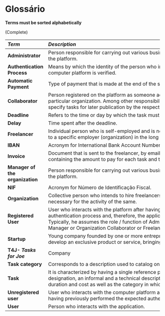# Glossário

**Terms must be sorted alphabetically**

(Complete)


| **_Term_**                   	| **_Description_**                                           |                                       
|:------------------------|:----------------------------------------------------------------|
| **Administrator** | Person responsible for carrying out various business support activities on the platform. |
| **Authentication Process** | Means by which the identity of the person who intends / is using the computer platform is verified. |
| **Automatic Payment**| Type of payment that is made at the end of the scheduled date.
| **Collaborator** | Person registered on the platform as someone acting on behalf of a particular organization. Among other responsibilities, it is up to you to specify tasks for later publication by the respective organization. |
| **Deadline** | Refers to the time or day by which the task must be done. |
| **Delay** | Time spent after the deadline. |
| **Freelancer** | Individual person who is self-employed and is not necessarily committed to a specific employer (organization) in the long term. |
| **IBAN** | Acronym for International Bank Account Number. |
| **Invoice** | Document that is sent to the freelancer, by email, containing the amount to pay for each task and the overall payment value.|
| **Manager of the organization** | Person responsible for carrying out various business support activities on the platform. |
| **NIF**| Acronym for Número de Identificação Fiscal. |
| **Organization** | Collective person who intends to hire freelancers to carry out tasks necessary for the activity of the same. |
| **Registered User** | User who interacts with the platform after having performed the expected authentication process and, therefore, the application knows his identity. Typically, he assumes the role / function of Administrative or Organization Manager or Organization Collaborator or Freelancer.|
| **Startup** | Young company founded by one or more entrepreneurs, in order to develop an exclusive product or service, bringing it to the market. |
| **T4J- _Tasks for Joe_** | Company |
| **Task category** | Corresponds to a description used to catalog one or more (similar) tasks. |
| **Task** | It is characterized by having a single reference per organization, a designation, an informal and a technical description, an estimate of duration and cost as well as the category in which it falls. |
| **Unregistered user** | User who interacts with the computer platform anonymously, i.e. without having previously performed the expected authentication process. |
| **User** | Person who interacts with the application. |
